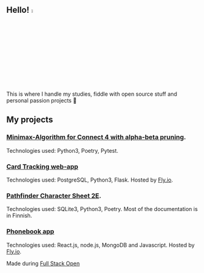 ## Hello! <img src="https://media.tenor.com/SNL9_xhZl9oAAAAi/waving-hand-joypixels.gif" width="5%">

This is where I handle my studies, fiddle with open source stuff and personal passion projects :rocket:

## My projects

### <a href="https://github.com/Regularmute/Connect4">Minimax-Algorithm for Connect 4 with alpha-beta pruning</a>.

Technologies used: Python3, Poetry, Pytest.

### <a href="https://card-tracker.fly.dev/">Card Tracking web-app</a>

Technologies used: PostgreSQL, Python3, Flask. Hosted by <a href="https://fly.io/">Fly.io</a>.

### <a href="https://github.com/Regularmute/ot-harjoitustyo">Pathfinder Character Sheet 2E</a>.

Technologies used: SQLite3, Python3, Poetry. Most of the documentation is in Finnish.

### <a href="https://damp-pond-117.fly.dev/">Phonebook app</a>

Technologies used: React.js, node.js, MongoDB and Javascript. Hosted by <a href="https://fly.io/">Fly.io</a>.

Made during <a href="https://fullstackopen.com/en/">Full Stack Open</a>


<!--
**Regularmute/Regularmute** is a ✨ _special_ ✨ repository because its `README.md` (this file) appears on your GitHub profile.

Here are some ideas to get you started:

- 🔭 I’m currently working on ...
- 🌱 I’m currently learning ...
- 👯 I’m looking to collaborate on ...
- 🤔 I’m looking for help with ...
- 💬 Ask me about ...
- 📫 How to reach me: ...
- 😄 Pronouns: ...
- ⚡ Fun fact: ...
-->
